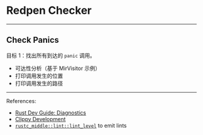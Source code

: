# Redpen Checker

<!-- <div class="columns-2"> -->
<Toc mode="onlyCurrentTree" />
<!-- </div> -->

<BackToTOC />

---

## Check Panics

目标 1：找出所有到达的 `panic` 调用。

* 可达性分析（基于 MirVisitor 示例）
* 打印调用发生的位置
* 打印调用发生的路径


<!-- [MirVisitor::super_body](https://doc.rust-lang.org/nightly/nightly-rustc/src/rustc_public/mir/visit.rs.html#387) 源码 -->



---

References:

* [Rust Dev Guide: Diagnostics](https://rustc-dev-guide.rust-lang.org/diagnostics.html)
* [Clippy Development](https://doc.rust-lang.org/clippy/development/index.html)
* [`rustc_middle::lint::lint_level`](https://doc.rust-lang.org/nightly/nightly-rustc/rustc_middle/lint/fn.lint_level.html) to emit lints

